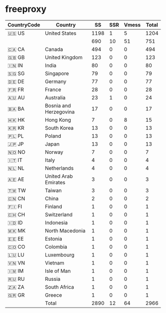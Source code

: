 # freeproxy

|CountryCode|Country|SS|SSR|Vmess|Total|
|  ----  | ----  |  ----  | ----  |  ----  | ----  |
|🇺🇸 US|United States|1198|1|5|1204|
| ||690|10|51|751|
|🇨🇦 CA|Canada|494|0|0|494|
|🇬🇧 GB|United Kingdom|123|0|0|123|
|🇮🇳 IN|India|80|0|0|80|
|🇸🇬 SG|Singapore|79|0|0|79|
|🇩🇪 DE|Germany|77|0|0|77|
|🇫🇷 FR|France|28|0|0|28|
|🇦🇺 AU|Australia|23|1|0|24|
|🇧🇦 BA|Bosnia and Herzegovina|17|0|0|17|
|🇭🇰 HK|Hong Kong|7|0|8|15|
|🇰🇷 KR|South Korea|13|0|0|13|
|🇵🇱 PL|Poland|13|0|0|13|
|🇯🇵 JP|Japan|13|0|0|13|
|🇳🇴 NO|Norway|7|0|0|7|
|🇮🇹 IT|Italy|4|0|0|4|
|🇳🇱 NL|Netherlands|4|0|0|4|
|🇦🇪 AE|United Arab Emirates|3|0|0|3|
|🇹🇼 TW|Taiwan|3|0|0|3|
|🇨🇳 CN|China|2|0|0|2|
|🇫🇮 FI|Finland|1|0|0|1|
|🇨🇭 CH|Switzerland|1|0|0|1|
|🇮🇩 ID|Indonesia|1|0|0|1|
|🇲🇰 MK|North Macedonia|1|0|0|1|
|🇪🇪 EE|Estonia|1|0|0|1|
|🇨🇴 CO|Colombia|1|0|0|1|
|🇱🇺 LU|Luxembourg|1|0|0|1|
|🇻🇳 VN|Vietnam|1|0|0|1|
|🇮🇲 IM|Isle of Man|1|0|0|1|
|🇷🇺 RU|Russia|1|0|0|1|
|🇿🇦 ZA|South Africa|1|0|0|1|
|🇬🇷 GR|Greece|1|0|0|1|
||Total|2890|12|64|2966|
